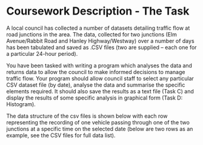 # Coursework Description - The Task

A local council has collected a number of datasets detailing traffic flow at road junctions in the area. The data, collected for two junctions (Elm Avenue/Rabbit Road and Hanley Highway/Westway) over a number of days has been tabulated and saved as .CSV files (two are supplied – each one for a particular 24-hour period).

You have been tasked with writing a program which analyses the data and returns data to allow the council to make informed decisions to manage traffic flow. Your program should allow council staff to select any particular  CSV dataset file (by date), analyse the data and summarise the specific elements required.
It should also save the results as a text file (Task C) and display the results of some specific analysis in graphical form (Task D: Histogram).

The data structure of the csv files is shown below with each row representing the recording of one vehicle passing through one of the two junctions at a specific time on the selected date (below are two rows as an example, see the CSV files for full data list). 

